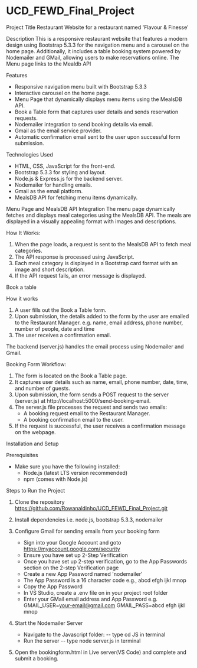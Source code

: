 # UCD_FEWD_Final_Project

Project Title
Restaurant Website for a restaurant named 'Flavour & Finesse'

Description
This is a responsive restaurant website that features a modern design using Bootstrap 5.3.3 for the navigation menu and a carousel on the home page. Additionally, it includes a table booking system powered by Nodemailer and GMail, allowing users to make reservations online. The Menu page links to the Mealdb API

Features

- Responsive navigation menu built with Bootstrap 5.3.3
- Interactive carousel on the home page.
- Menu Page that dynamically displays menu items using the MealsDB API.
- Book a Table form that captures user details and sends reservation requests.
- Nodemailer integration to send booking details via email.
- Gmail as the email service provider.
- Automatic confirmation email sent to the user upon successful form submission.

Technologies Used
- HTML, CSS, JavaScript for the front-end.
- Bootstrap 5.3.3 for styling and layout.
- Node.js & Express.js for the backend server.
- Nodemailer for handling emails.
- Gmail as the email platform.
- MealsDB API for fetching menu items dynamically.

Menu Page and MealsDB API Integration
  The menu page dynamically fetches and displays meal categories using the MealsDB API. The meals are displayed in a visually appealing format with images and descriptions.

  How It Works:

  1. When the page loads, a request is sent to the MealsDB API to fetch meal categories.
  2. The API response is processed using JavaScript.
  3. Each meal category is displayed in a Bootstrap card format with an image and short description.
  4. If the API request fails, an error message is displayed.
 
Book a table

  How it works
  1. A user fills out the Book a Table form.
  2. Upon submission, the details added to the form by the user are emailed to the Restaurant Manager. e.g. name, email address, phone number, number of people, date and time
  3. The user receives a confirmation email.

  The backend (server.js) handles the email process using Nodemailer and Gmail.

  Booking Form Workflow:

  1. The form is located on the Book a Table page.
  2. It captures user details such as name, email, phone number, date, time, and number of guests.
  3. Upon submission, the form sends a POST request to the server (server.js) at http://localhost:5000/send-booking-email.
  4. The server.js file processes the request and sends two emails:
      - A booking request email to the Restaurant Manager.
      - A booking confirmation email to the user.
  5. If the request is successful, the user receives a confirmation message on the webpage.

Installation and Setup

Prerequisites
- Make sure you have the following installed:
    - Node.js (latest LTS version recommended)
    - npm (comes with Node.js)

Steps to Run the Project

1. Clone the repository https://github.com/Rowanaldinho/UCD_FEWD_Final_Project.git 
2. Install dependencies i.e. node.js, bootstrap 5.3.3, nodemailer
3. Configure Gmail for sending emails from your booking form
    - Sign into your Google Account and goto https://myaccount.google.com/security
    - Ensure you have set up 2-Step Verification 
    - Once you have set up 2-step verification, go to the App Passwords section on the 2-step Verification page 
    - Create a new App Password named 'nodemailer'
    - The App Password is a 16 character code e.g., abcd efgh ijkl mnop
    - Copy the App Password
    - In VS Studio, create a .env file on in your project root folder 
    - Enter your GMail email address and App Password 
      e.g. 
      GMAIL_USER=your-email@gmail.com
      GMAIL_PASS=abcd efgh ijkl mnop  
    
4. Start the Nodemailer Server
    - Navigate to the Javascript folder: 
      -- type cd JS in terminal
    - Run the server
      -- type node server.js in terminal
5. Open the bookingform.html in Live server(VS Code) and complete and submit a booking. 

